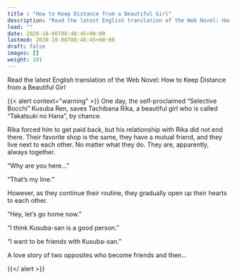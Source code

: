 ```yaml
---
title : "How to Keep Distance from a Beautiful Girl"
description: "Read the latest English translation of the Web Novel: How to Keep Distance from a Beautiful Girl"
lead: ""
date: 2020-10-06T08:48:45+00:00
lastmod: 2020-10-06T08:48:45+00:00
draft: false
images: []
weight: 101
---
```


Read the latest English translation of the Web Novel: How to Keep Distance from a Beautiful Girl

{{< alert context="warning" >}}
One day, the self-proclaimed “Selective Bocchi” Kusuba Ren, saves Tachibana Rika, a beautiful girl who is called “Takatsuki no Hana”, by chance.

Rika forced him to get paid back, but his relationship with Rika did not end there. Their favorite shop is the same, they have a mutual friend, and they live next to each other. No matter what they do. They are, apparently, always together.

“Why are you here…”

“That’s my line.”

However, as they continue their routine, they gradually open up their hearts to each other.

“Hey, let’s go home now.”

“I think Kusuba-san is a good person.”

“I want to be friends with Kusuba-san.”

A love story of two opposites who become friends and then…

{{</ alert >}}
